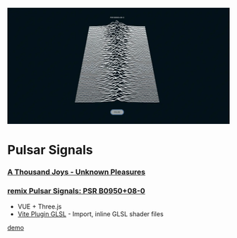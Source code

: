[![Screenshot](./public/og-image.webp)]()

# Pulsar Signals

### [A Thousand Joys - Unknown Pleasures](https://www.youtube.com/watch?v=7eDGJ5okDGw&list=WL&index=21&t=1730s&ab_channel=AThousandJoys)

### [remix Pulsar Signals: PSR B0950+08-0](https://en.wikipedia.org/wiki/PSR_B0950%2B08)

-   VUE + Three.js
-   [Vite Plugin GLSL](https://www.npmjs.com/package/vite-plugin-glsl) - Import, inline GLSL shader files

[demo](https://pulsar-signals.pages.dev/)
